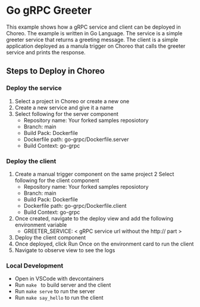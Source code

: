 # Go gRPC Greeter

This example shows how a gRPC service and client can be deployed in Choreo. The example is written in
Go Language. The service is a simple greeter service that returns a greeting message. The client
is a simple application deployed as a manula trigger on Choreo that calls the greeter service and prints
the response.

## Steps to Deploy in Choreo

### Deploy the service
1. Select a project in Choreo or create a new one
2. Create a new service and give it a name
3. Select following for the server component
    - Repository name: Your forked samples reposiotory
    - Branch: main
    - Build Pack: Dockerfile
    - Dockerfile path: go-grpc/Dockerfile.server
    - Build Context: go-grpc


### Deploy the client
1. Create a manual trigger component on the same project
2 Select following for the client component
    - Repository name: Your forked samples reposiotory
    - Branch: main
    - Build Pack: Dockerfile
    - Dockerfile path: go-grpc/Dockerfile.client
    - Build Context: go-grpc
3. Once created, navigate to the deploy view and add the following environment variable
    - GREETER_SERVICE: < gRPC service url without the http:// part >
4. Deploy the client component
5. Once deployed, click Run Once on the environment card to run the client
6. Navigate to observe view to see the logs


### Local Development

- Open in VSCode with devcontainers
- Run `make ` to build server and the client
- Run `make serve` to run the server
- Run `make say_hello` to run the client
